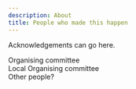 ```yaml
---
description: About
title: People who made this happen
---
```


Acknowledgements can go here.

Organising committee  
Local Organising committee  
Other people?